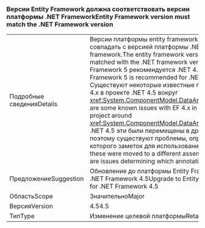 ### <a name="entity-framework-version-must-match-the-net-framework-version"></a><span data-ttu-id="f1a0e-101">Версии Entity Framework должна соответствовать версии платформы .NET Framework</span><span class="sxs-lookup"><span data-stu-id="f1a0e-101">Entity Framework version must match the .NET Framework version</span></span>

|   |   |
|---|---|
|<span data-ttu-id="f1a0e-102">Подробные сведения</span><span class="sxs-lookup"><span data-stu-id="f1a0e-102">Details</span></span>|<span data-ttu-id="f1a0e-103">Версии платформы entity framework должны совпадать с версией платформы .NET framework.</span><span class="sxs-lookup"><span data-stu-id="f1a0e-103">The entity framework version should be matched with the .NET framework version.</span></span> <span data-ttu-id="f1a0e-104">Entity Framework 5 рекомендуется .NET 4.5.</span><span class="sxs-lookup"><span data-stu-id="f1a0e-104">Entity Framework 5 is recommended for .NET 4.5.</span></span> <span data-ttu-id="f1a0e-105">Существуют некоторые известные проблемы с EF 4.x в проекте .NET 4.5 вокруг <xref:System.ComponentModel.DataAnnotations>.</span><span class="sxs-lookup"><span data-stu-id="f1a0e-105">There are some known issues with EF 4.x in a .NET 4.5 project around <xref:System.ComponentModel.DataAnnotations>.</span></span> <span data-ttu-id="f1a0e-106">В .NET 4.5 эти были перемещены в другой сборке, поэтому существуют проблемы, определение которого заметок для использования.</span><span class="sxs-lookup"><span data-stu-id="f1a0e-106">In .NET 4.5, these were moved to a different assembly, so there are issues determining which annotations to use.</span></span>|
|<span data-ttu-id="f1a0e-107">Предложение</span><span class="sxs-lookup"><span data-stu-id="f1a0e-107">Suggestion</span></span>|<span data-ttu-id="f1a0e-108">Обновление до платформы Entity Framework 5 для .NET Framework 4.5</span><span class="sxs-lookup"><span data-stu-id="f1a0e-108">Upgrade to Entity Framework 5 for .NET Framework 4.5</span></span>|
|<span data-ttu-id="f1a0e-109">Область</span><span class="sxs-lookup"><span data-stu-id="f1a0e-109">Scope</span></span>|<span data-ttu-id="f1a0e-110">Значительно</span><span class="sxs-lookup"><span data-stu-id="f1a0e-110">Major</span></span>|
|<span data-ttu-id="f1a0e-111">Версия</span><span class="sxs-lookup"><span data-stu-id="f1a0e-111">Version</span></span>|<span data-ttu-id="f1a0e-112">4.5</span><span class="sxs-lookup"><span data-stu-id="f1a0e-112">4.5</span></span>|
|<span data-ttu-id="f1a0e-113">Тип</span><span class="sxs-lookup"><span data-stu-id="f1a0e-113">Type</span></span>|<span data-ttu-id="f1a0e-114">Изменение целевой платформы</span><span class="sxs-lookup"><span data-stu-id="f1a0e-114">Retargeting</span></span>|

